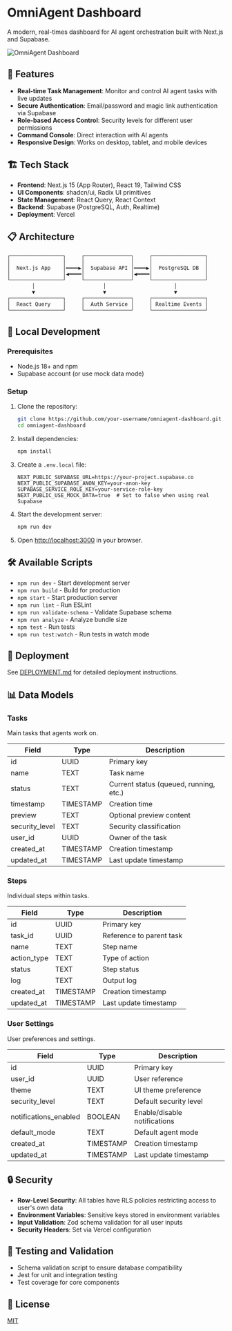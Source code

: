 # OmniAgent Dashboard

A modern, real-times dashboard for AI agent orchestration built with Next.js and Supabase.

![OmniAgent Dashboard](https://via.placeholder.com/1200x600?text=OmniAgent+Dashboard)

## 🚀 Features

- **Real-time Task Management**: Monitor and control AI agent tasks with live updates
- **Secure Authentication**: Email/password and magic link authentication via Supabase
- **Role-based Access Control**: Security levels for different user permissions
- **Command Console**: Direct interaction with AI agents
- **Responsive Design**: Works on desktop, tablet, and mobile devices

## 🏗️ Tech Stack

- **Frontend**: Next.js 15 (App Router), React 19, Tailwind CSS
- **UI Components**: shadcn/ui, Radix UI primitives
- **State Management**: React Query, React Context
- **Backend**: Supabase (PostgreSQL, Auth, Realtime)
- **Deployment**: Vercel

## 📋 Architecture

```
┌─────────────────┐     ┌───────────────┐     ┌─────────────────┐
│                 │     │               │     │                 │
│  Next.js App    │━━━━▶│  Supabase API │━━━━▶│  PostgreSQL DB  │
│                 │◀━━━━│               │◀━━━━│                 │
└─────────────────┘     └───────────────┘     └─────────────────┘
        │                      │                      │
        ▼                      ▼                      ▼
┌─────────────────┐     ┌───────────────┐     ┌─────────────────┐
│  React Query    │     │  Auth Service │     │ Realtime Events │
└─────────────────┘     └───────────────┘     └─────────────────┘
```

## 🔧 Local Development

### Prerequisites

- Node.js 18+ and npm
- Supabase account (or use mock data mode)

### Setup

1. Clone the repository:
   ```bash
   git clone https://github.com/your-username/omniagent-dashboard.git
   cd omniagent-dashboard
   ```

2. Install dependencies:
   ```bash
   npm install
   ```

3. Create a `.env.local` file:
   ```
   NEXT_PUBLIC_SUPABASE_URL=https://your-project.supabase.co
   NEXT_PUBLIC_SUPABASE_ANON_KEY=your-anon-key
   SUPABASE_SERVICE_ROLE_KEY=your-service-role-key
   NEXT_PUBLIC_USE_MOCK_DATA=true  # Set to false when using real Supabase
   ```

4. Start the development server:
   ```bash
   npm run dev
   ```

5. Open [http://localhost:3000](http://localhost:3000) in your browser.

## 🛠️ Available Scripts

- `npm run dev` - Start development server
- `npm run build` - Build for production
- `npm start` - Start production server
- `npm run lint` - Run ESLint
- `npm run validate-schema` - Validate Supabase schema
- `npm run analyze` - Analyze bundle size
- `npm test` - Run tests
- `npm run test:watch` - Run tests in watch mode

## 🚢 Deployment

See [DEPLOYMENT.md](./DEPLOYMENT.md) for detailed deployment instructions.

## 📊 Data Models

### Tasks
Main tasks that agents work on.

| Field          | Type      | Description                             |
|----------------|-----------|-----------------------------------------|
| id             | UUID      | Primary key                             |
| name           | TEXT      | Task name                               |
| status         | TEXT      | Current status (queued, running, etc.)  |
| timestamp      | TIMESTAMP | Creation time                           |
| preview        | TEXT      | Optional preview content                |
| security_level | TEXT      | Security classification                 |
| user_id        | UUID      | Owner of the task                       |
| created_at     | TIMESTAMP | Creation timestamp                      |
| updated_at     | TIMESTAMP | Last update timestamp                   |

### Steps
Individual steps within tasks.

| Field       | Type      | Description                       |
|-------------|-----------|-----------------------------------|
| id          | UUID      | Primary key                       |
| task_id     | UUID      | Reference to parent task          |
| name        | TEXT      | Step name                         |
| action_type | TEXT      | Type of action                    |
| status      | TEXT      | Step status                       |
| log         | TEXT      | Output log                        |
| created_at  | TIMESTAMP | Creation timestamp                |
| updated_at  | TIMESTAMP | Last update timestamp             |

### User Settings
User preferences and settings.

| Field                | Type      | Description                     |
|----------------------|-----------|---------------------------------|
| id                   | UUID      | Primary key                     |
| user_id              | UUID      | User reference                  |
| theme                | TEXT      | UI theme preference             |
| security_level       | TEXT      | Default security level          |
| notifications_enabled| BOOLEAN   | Enable/disable notifications    |
| default_mode         | TEXT      | Default agent mode              |
| created_at           | TIMESTAMP | Creation timestamp              |
| updated_at           | TIMESTAMP | Last update timestamp           |

## 🔒 Security

- **Row-Level Security**: All tables have RLS policies restricting access to user's own data
- **Environment Variables**: Sensitive keys stored in environment variables
- **Input Validation**: Zod schema validation for all user inputs
- **Security Headers**: Set via Vercel configuration

## 🧪 Testing and Validation

- Schema validation script to ensure database compatibility
- Jest for unit and integration testing
- Test coverage for core components

## 📝 License

[MIT](LICENSE) 
